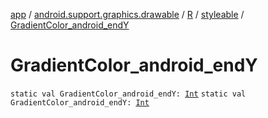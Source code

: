 [app](../../../index.md) / [android.support.graphics.drawable](../../index.md) / [R](../index.md) / [styleable](index.md) / [GradientColor_android_endY](./-gradient-color_android_end-y.md)

# GradientColor_android_endY

`static val GradientColor_android_endY: `[`Int`](https://kotlinlang.org/api/latest/jvm/stdlib/kotlin/-int/index.html)
`static val GradientColor_android_endY: `[`Int`](https://kotlinlang.org/api/latest/jvm/stdlib/kotlin/-int/index.html)